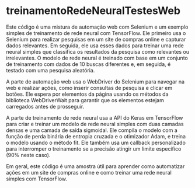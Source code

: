 # treinamentoRedeNeuralTestesWeb

Este código é uma mistura de automação web com Selenium e um exemplo simples de treinamento de rede neural com TensorFlow. Ele primeiro usa o Selenium para realizar pesquisas em um site de compras online e capturar dados relevantes. Em seguida, ele usa esses dados para treinar uma rede neural simples que classifica os resultados da pesquisa como relevantes ou irrelevantes. O modelo de rede neural é treinado com base em um conjunto de treinamento com dados de 10 buscas diferentes e, em seguida, é testado com uma pesquisa aleatória.

A parte de automação web usa o WebDriver do Selenium para navegar na web e realizar ações, como inserir consultas de pesquisa e clicar em botões. Ele espera por elementos da página usando os métodos da biblioteca WebDriverWait para garantir que os elementos estejam carregados antes de prosseguir.

A parte de treinamento de rede neural usa a API do Keras em TensorFlow para criar e treinar um modelo de rede neural simples com duas camadas densas e uma camada de saída sigmoidal. Ele compila o modelo com a função de perda binária de entropia cruzada e o otimizador Adam, e treina o modelo usando o método fit. Ele também usa um callback personalizado para interromper o treinamento se a precisão atingir um limite específico (90% neste caso).

Em geral, este código é uma amostra útil para aprender como automatizar ações em um site de compras online e como treinar uma rede neural simples com TensorFlow.
